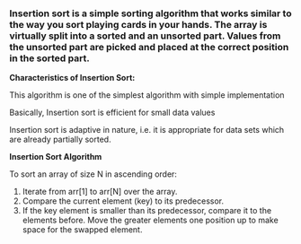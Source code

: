### Insertion sort is a simple sorting algorithm that works similar to the way you sort playing cards in your hands. The array is virtually split into a sorted and an unsorted part. Values from the unsorted part are picked and placed at the correct position in the sorted part.

**Characteristics of Insertion Sort:**

This algorithm is one of the simplest algorithm with simple implementation

Basically, Insertion sort is efficient for small data values

Insertion sort is adaptive in nature, i.e. it is appropriate for data sets which are already partially sorted.

**Insertion Sort Algorithm**

To sort an array of size N in ascending order: 

1. Iterate from arr[1] to arr[N] over the array. 
1. Compare the current element (key) to its predecessor. 
1. If the key element is smaller than its predecessor, compare it to the elements before. Move the greater elements one position up to make space for the swapped element.
